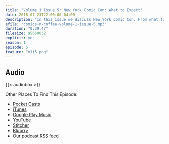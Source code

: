 ```yaml
---
title: "Volume 1 Issue 5: New York Comic Con: What to Expect"
date: 2018-07-23T22:00:00-04:00
description: "In this issue we discuss New York Comic Con. From what to do during the event in October to how to get your tickets 6 months earlier."
efile: "comics-n-coffee-volume-1-issue-5.mp3"
duration: "0:39:47"
filesize: 95660032
explicit: yes
season: 1
episode: 5
feature: "v1i5.png"
---
```


## <span class="fas fa-podcast"></span> Audio

{{< audiobox >}}

Other Places To Find This Episode:

- [Pocket Casts](https://pca.st/KIfs)
- [iTunes](https://itunes.apple.com/us/podcast/comics-n-coffee-podcast/id1405490125)
- [Google Play Music](https://playmusic.app.goo.gl/?ibi=com.google.PlayMusic&isi=691797987&ius=googleplaymusic&apn=com.google.android.music&link=https://play.google.com/music/m/Ikiure5dl6s2vpapy6fqafpfbom?t%3DComics_%27N%27_Coffee_Podcast%26pcampaignid%3DMKT-na-all-co-pr-mu-pod-16)
- [YouTube](https://youtu.be/_6PT_lhQsFo)
- [Stitcher](https://www.stitcher.com/s?fid=%22203396%22&refid=stpr)
- [Blubrry](https://www.blubrry.com/comicsncoffee/)
- [Our podcast RSS feed](https://www.ComicsNCoffee.com/podcast/index.xml)
